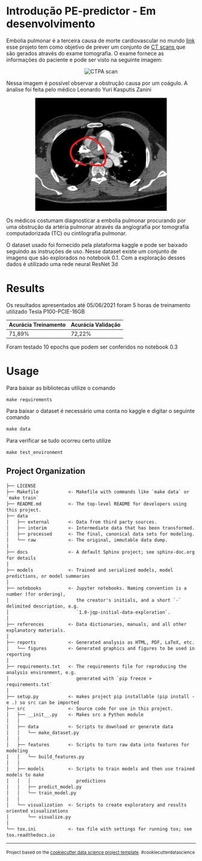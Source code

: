 Introdução PE-predictor - Em desenvolvimento
==============================

Embolia pulmonar é a terceira causa de morte cardiovascular no mundo <a href="https://www.cardiopulmonar.com.br/noticia/embolia-pulmonar-e-a-terceira-causa-de-morte-cardiovascular-no-mundo/" > link </a> esse projeto tem como objetivo de prever um conjunto de <a href="https://en.wikipedia.org/wiki/CT_scan" > CT scans </a> que são gerados através do exame tomografia. O exame fornece as informações do paciente e pode ser visto na seguinte imagem:

<p align="center">
    <img src="./references/patiente1.gif" alt="CTPA scan"  width="350" height="300" />
</p>

Nessa imagem é possível observar a obstrução causa por um coágulo. A ánalise foi feita pelo médico Leonardo Yuri Kasputis Zanini

<p align="center">
    <img src="./references/image-avaliada.png" alt="CTPA scan"  width="350" height="300" />
</p>


Os médicos costumam diagnosticar a embolia pulmonar procurando por uma obstrução da artéria pulmonar através da angiografia por tomografia computadorizada (TC) ou cintilografia pulmonar.

O dataset usado foi fornecido pela plataforma kaggle e pode ser baixado seguindo as instruções de uso. Nesse dataset existe um conjunto de imagens que são explorados no notebook 0.1. Com a exploração desses dados é utilizado uma rede neural <a hrref="https://arxiv.org/abs/1711.11248v3" >ResNet 3d </a>


Results
==============================
Os resultados apresentados até 05/06/2021 foram 5 horas de treinamento utilizado Tesla P100-PCIE-16GB


| Acurácia Treinamento  |  Acurácia Validação  |
| ------------------- | ------------------- |
|  71,89% |  72,22% |

Foram testado 10 epochs que podem ser conferidos no notebook 0.3

Usage
==============================
Para baixar as bibliotecas utilize o comando 
```Shell
make requirements
```

Para baixar o dataset é necessário uma conta no kaggle e digitar o seguinte comando

```c
make data
```

Para verificar se tudo ocorreu certo utilize
```c
make test_environment
```

Project Organization
------------

    ├── LICENSE
    ├── Makefile           <- Makefile with commands like `make data` or `make train`
    ├── README.md          <- The top-level README for developers using this project.
    ├── data
    │   ├── external       <- Data from third party sources.
    │   ├── interim        <- Intermediate data that has been transformed.
    │   ├── processed      <- The final, canonical data sets for modeling.
    │   └── raw            <- The original, immutable data dump.
    │
    ├── docs               <- A default Sphinx project; see sphinx-doc.org for details
    │
    ├── models             <- Trained and serialized models, model predictions, or model summaries
    │
    ├── notebooks          <- Jupyter notebooks. Naming convention is a number (for ordering),
    │                         the creator's initials, and a short `-` delimited description, e.g.
    │                         `1.0-jqp-initial-data-exploration`.
    │
    ├── references         <- Data dictionaries, manuals, and all other explanatory materials.
    │
    ├── reports            <- Generated analysis as HTML, PDF, LaTeX, etc.
    │   └── figures        <- Generated graphics and figures to be used in reporting
    │
    ├── requirements.txt   <- The requirements file for reproducing the analysis environment, e.g.
    │                         generated with `pip freeze > requirements.txt`
    │
    ├── setup.py           <- makes project pip installable (pip install -e .) so src can be imported
    ├── src                <- Source code for use in this project.
    │   ├── __init__.py    <- Makes src a Python module
    │   │
    │   ├── data           <- Scripts to download or generate data
    │   │   └── make_dataset.py
    │   │
    │   ├── features       <- Scripts to turn raw data into features for modeling
    │   │   └── build_features.py
    │   │
    │   ├── models         <- Scripts to train models and then use trained models to make
    │   │   │                 predictions
    │   │   ├── predict_model.py
    │   │   └── train_model.py
    │   │
    │   └── visualization  <- Scripts to create exploratory and results oriented visualizations
    │       └── visualize.py
    │
    └── tox.ini            <- tox file with settings for running tox; see tox.readthedocs.io


--------

<p><small>Project based on the <a target="_blank" href="https://drivendata.github.io/cookiecutter-data-science/">cookiecutter data science project template</a>. #cookiecutterdatascience</small></p>
